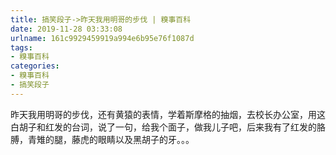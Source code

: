 ```yaml
---
title: 搞笑段子->昨天我用明哥的步伐 | 糗事百科
date: 2019-11-28 03:33:08
urlname: 161c9929459919a994e6b95e76f1087d
tags: 
- 糗事百科
categories:
- 糗事百科
- 搞笑段子
---
```

昨天我用明哥的步伐，还有黄猿的表情，学着斯摩格的抽烟，去校长办公室，用这白胡子和红发的台词，说了一句，给我个面子，做我儿子吧，后来我有了红发的胳膊，青雉的腿，藤虎的眼睛以及黑胡子的牙。。。


